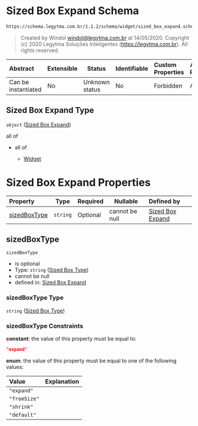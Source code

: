 # Sized Box Expand Schema

```txt
https://schema.legytma.com.br/1.1.2/schema/widget/sized_box_expand.schema.json
```




> Created by Windol [windol@legytma.com.br](mailto:windol@legytma.com.br) at 14/05/2020.
> Copyright (c) 2020 Legytma Soluções Inteligentes (<https://legytma.com.br>). All rights reserved.
>

| Abstract            | Extensible | Status         | Identifiable | Custom Properties | Additional Properties | Access Restrictions | Defined In                                                                                           |
| :------------------ | ---------- | -------------- | ------------ | :---------------- | --------------------- | ------------------- | ---------------------------------------------------------------------------------------------------- |
| Can be instantiated | No         | Unknown status | No           | Forbidden         | Allowed               | none                | [sized_box_expand.schema.json](../schema/widget/sized_box_expand.schema.json) |

## Sized Box Expand Type

`object` ([Sized Box Expand](sized_box_expand.md))

all of

-   all of

    -   [Widget](input_decoration-properties-widget-5.md)

# Sized Box Expand Properties

| Property                      | Type     | Required | Nullable       | Defined by                                                                                                                                                                 |
| :---------------------------- | -------- | -------- | -------------- | :------------------------------------------------------------------------------------------------------------------------------------------------------------------------- |
| [sizedBoxType](#sizedBoxType) | `string` | Optional | cannot be null | [Sized Box Expand](sized_box-definitions-sized-box-type.md) |

## sizedBoxType




`sizedBoxType`

-   is optional
-   Type: `string` ([Sized Box Type](sized_box-definitions-sized-box-type.md))
-   cannot be null
-   defined in: [Sized Box Expand](sized_box-definitions-sized-box-type.md)

### sizedBoxType Type

`string` ([Sized Box Type](sized_box-definitions-sized-box-type.md))

### sizedBoxType Constraints

**constant**: the value of this property must be equal to:

```json
"expand"
```

**enum**: the value of this property must be equal to one of the following values:

| Value        | Explanation |
| :----------- | ----------- |
| `"expand"`   |             |
| `"fromSize"` |             |
| `"shrink"`   |             |
| `"default"`  |             |
